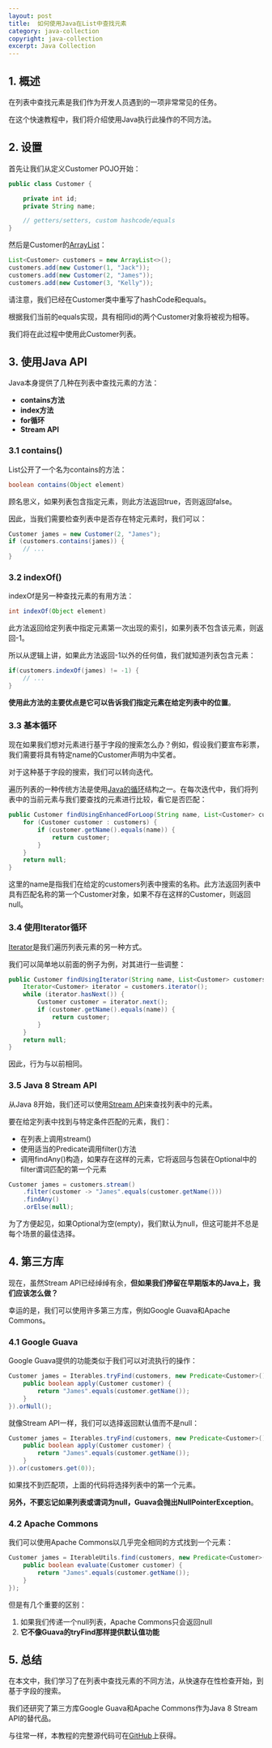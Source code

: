 ```yaml
---
layout: post
title:  如何使用Java在List中查找元素
category: java-collection
copyright: java-collection
excerpt: Java Collection
---
```


## 1. 概述

在列表中查找元素是我们作为开发人员遇到的一项非常常见的任务。

在这个快速教程中，我们将介绍使用Java执行此操作的不同方法。

## 2. 设置

首先让我们从定义Customer POJO开始：

```java
public class Customer {

    private int id;
    private String name;

    // getters/setters, custom hashcode/equals
}
```

然后是Customer的[ArrayList](https://www.baeldung.com/java-arraylist)：

```java
List<Customer> customers = new ArrayList<>();
customers.add(new Customer(1, "Jack"));
customers.add(new Customer(2, "James"));
customers.add(new Customer(3, "Kelly"));
```

请注意，我们已经在Customer类中重写了hashCode和equals。

根据我们当前的equals实现，具有相同id的两个Customer对象将被视为相等。

我们将在此过程中使用此Customer列表。

## 3. 使用Java API

Java本身提供了几种在列表中查找元素的方法：

-   **contains方法**
-   **index方法**
-   **for循环**
-   **Stream API**

### 3.1 contains()

List公开了一个名为contains的方法：

```java
boolean contains(Object element)
```

顾名思义，如果列表包含指定元素，则此方法返回true，否则返回false。

因此，当我们需要检查列表中是否存在特定元素时，我们可以：

```java
Customer james = new Customer(2, "James");
if (customers.contains(james)) {
    // ...
}
```

### 3.2 indexOf()

indexOf是另一种查找元素的有用方法：

```java
int indexOf(Object element)
```

此方法返回给定列表中指定元素第一次出现的索引，如果列表不包含该元素，则返回-1。

所以从逻辑上讲，如果此方法返回-1以外的任何值，我们就知道列表包含元素：

```java
if(customers.indexOf(james) != -1) {
    // ...
}
```

**使用此方法的主要优点是它可以告诉我们指定元素在给定列表中的位置**。

### 3.3 基本循环

现在如果我们想对元素进行基于字段的搜索怎么办？例如，假设我们要宣布彩票，我们需要将具有特定name的Customer声明为中奖者。

对于这种基于字段的搜索，我们可以转向迭代。

遍历列表的一种传统方法是使用[Java的循环](https://www.baeldung.com/java-loops)结构之一。在每次迭代中，我们将列表中的当前元素与我们要查找的元素进行比较，看它是否匹配：

```java
public Customer findUsingEnhancedForLoop(String name, List<Customer> customers) {
    for (Customer customer : customers) {
        if (customer.getName().equals(name)) {
            return customer;
        }
    }
    return null;
}
```

这里的name是指我们在给定的customers列表中搜索的名称。此方法返回列表中具有匹配名称的第一个Customer对象，如果不存在这样的Customer，则返回null。

### 3.4 使用Iterator循环

[Iterator](https://www.baeldung.com/java-iterator)是我们遍历列表元素的另一种方式。

我们可以简单地以前面的例子为例，对其进行一些调整：

```java
public Customer findUsingIterator(String name, List<Customer> customers) {
    Iterator<Customer> iterator = customers.iterator();
    while (iterator.hasNext()) {
        Customer customer = iterator.next();
        if (customer.getName().equals(name)) {
            return customer;
        }
    }
    return null;
}
```

因此，行为与以前相同。

### 3.5 Java 8 Stream API

从Java 8开始，我们还可以使用[Stream API](https://www.baeldung.com/java-8-streams)来查找列表中的元素。

要在给定列表中找到与特定条件匹配的元素，我们：

-   在列表上调用stream()
-    使用适当的Predicate调用filter()方法
-   调用findAny()构造，如果存在这样的元素，它将返回与包装在Optional中的filter谓词匹配的第一个元素
    

```java
Customer james = customers.stream()
    .filter(customer -> "James".equals(customer.getName()))
    .findAny()
    .orElse(null);
```

为了方便起见，如果Optional为空(empty)，我们默认为null，但这可能并不总是每个场景的最佳选择。

## 4. 第三方库

现在，虽然Stream API已经绰绰有余，**但如果我们停留在早期版本的Java上，我们应该怎么做？**

幸运的是，我们可以使用许多第三方库，例如Google Guava和Apache Commons。

### 4.1 Google Guava

Google Guava提供的功能类似于我们可以对流执行的操作：

```java
Customer james = Iterables.tryFind(customers, new Predicate<Customer>() {
    public boolean apply(Customer customer) {
        return "James".equals(customer.getName());
    }
}).orNull();
```

就像Stream API一样，我们可以选择返回默认值而不是null：

```java
Customer james = Iterables.tryFind(customers, new Predicate<Customer>() {
    public boolean apply(Customer customer) {
        return "James".equals(customer.getName());
    }
}).or(customers.get(0));
```

如果找不到匹配项，上面的代码将选择列表中的第一个元素。

**另外，不要忘记如果列表或谓词为null，Guava会抛出NullPointerException**。

### 4.2 Apache Commons

我们可以使用Apache Commons以几乎完全相同的方式找到一个元素：

```java
Customer james = IterableUtils.find(customers, new Predicate<Customer>() {
    public boolean evaluate(Customer customer) {
        return "James".equals(customer.getName());
    }
});
```

但是有几个重要的区别：

1.  如果我们传递一个null列表，Apache Commons只会返回null
2.  **它不像Guava的tryFind那样提供默认值功能**

## 5. 总结

在本文中，我们学习了在列表中查找元素的不同方法，从快速存在性检查开始，到基于字段的搜索。

我们还研究了第三方库Google Guava和Apache Commons作为Java 8 Stream API的替代品。

与往常一样，本教程的完整源代码可在[GitHub](https://github.com/tuyucheng7/taketoday-tutorial4j/tree/master/java-core-modules/java-collections-list-1)上获得。
